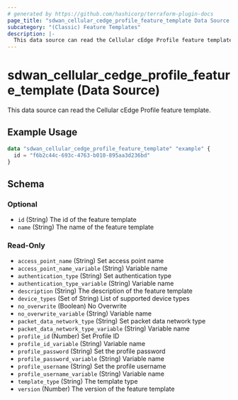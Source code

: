 ```yaml
---
# generated by https://github.com/hashicorp/terraform-plugin-docs
page_title: "sdwan_cellular_cedge_profile_feature_template Data Source - terraform-provider-sdwan"
subcategory: "(Classic) Feature Templates"
description: |-
  This data source can read the Cellular cEdge Profile feature template.
---
```


# sdwan_cellular_cedge_profile_feature_template (Data Source)

This data source can read the Cellular cEdge Profile feature template.

## Example Usage

```terraform
data "sdwan_cellular_cedge_profile_feature_template" "example" {
  id = "f6b2c44c-693c-4763-b010-895aa3d236bd"
}
```

<!-- schema generated by tfplugindocs -->
## Schema

### Optional

- `id` (String) The id of the feature template
- `name` (String) The name of the feature template

### Read-Only

- `access_point_name` (String) Set access point name
- `access_point_name_variable` (String) Variable name
- `authentication_type` (String) Set authentication type
- `authentication_type_variable` (String) Variable name
- `description` (String) The description of the feature template
- `device_types` (Set of String) List of supported device types
- `no_overwrite` (Boolean) No Overwrite
- `no_overwrite_variable` (String) Variable name
- `packet_data_network_type` (String) Set packet data network type
- `packet_data_network_type_variable` (String) Variable name
- `profile_id` (Number) Set Profile ID
- `profile_id_variable` (String) Variable name
- `profile_password` (String) Set the profile password
- `profile_password_variable` (String) Variable name
- `profile_username` (String) Set the profile username
- `profile_username_variable` (String) Variable name
- `template_type` (String) The template type
- `version` (Number) The version of the feature template
